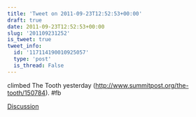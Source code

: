 ```yaml
---
title: 'Tweet on 2011-09-23T12:52:53+00:00'
draft: true
date: 2011-09-23T12:52:53+00:00
slug: '201109231252'
is_tweet: true
tweet_info:
  id: '117114190010925057'
  type: 'post'
  is_thread: False
---
```




climbed The Tooth yesterday (<http://www.summitpost.org/the-tooth/150784>). #fb

[Discussion](https://x.com/sytelus/status/117114190010925057)
